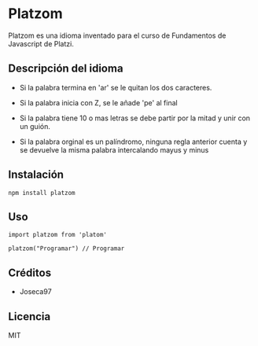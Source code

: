 # Platzom

Platzom es una idioma inventado para el curso de Fundamentos de Javascript de Platzi.

## Descripción del idioma

- Si la palabra termina en 'ar' se le quitan los dos caracteres.

- Si la palabra inicia con Z, se le añade 'pe' al final

- Si la palabra tiene 10 o mas letras se debe partir por la mitad y unir con un guión.

- Si la palabra orginal es un palíndromo, ninguna regla anterior cuenta y se devuelve la misma palabra intercalando mayus y minus

## Instalación

```
npm install platzom
```

## Uso

```
import platzom from 'platom'

platzom("Programar") // Programar
```

## Créditos

- Joseca97

## Licencia

MIT